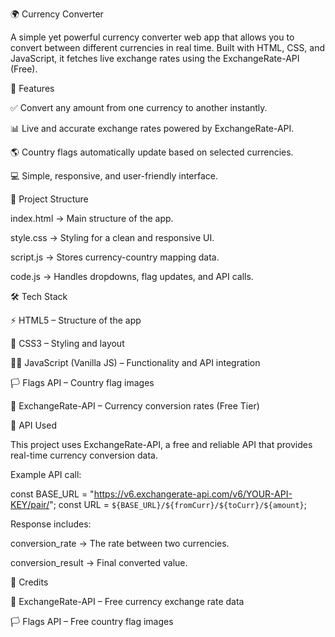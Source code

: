 🌍 Currency Converter

A simple yet powerful currency converter web app that allows you to convert between different currencies in real time.
Built with HTML, CSS, and JavaScript, it fetches live exchange rates using the ExchangeRate-API (Free).

🚀 Features

✅ Convert any amount from one currency to another instantly.

📊 Live and accurate exchange rates powered by ExchangeRate-API.

🌎 Country flags automatically update based on selected currencies.

💻 Simple, responsive, and user-friendly interface.

📂 Project Structure

index.html → Main structure of the app.

style.css → Styling for a clean and responsive UI.

script.js → Stores currency-country mapping data.

code.js → Handles dropdowns, flag updates, and API calls.

🛠️ Tech Stack

⚡ HTML5 – Structure of the app

🎨 CSS3 – Styling and layout

🧑‍💻 JavaScript (Vanilla JS) – Functionality and API integration

🏳️ Flags API
 – Country flag images

💱 ExchangeRate-API
 – Currency conversion rates (Free Tier)

🔑 API Used

This project uses ExchangeRate-API, a free and reliable API that provides real-time currency conversion data.

Example API call:

const BASE_URL = "https://v6.exchangerate-api.com/v6/YOUR-API-KEY/pair/";
const URL = `${BASE_URL}/${fromCurr}/${toCurr}/${amount}`;


Response includes:

conversion_rate → The rate between two currencies.

conversion_result → Final converted value.

🙏 Credits

💱 ExchangeRate-API
 – Free currency exchange rate data

🏳️ Flags API
 – Free country flag images

